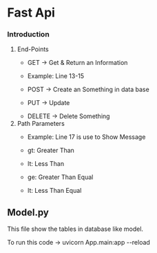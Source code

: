 <h1>Fast Api</h1>
<h3>Introduction</h3>
<ol>
<li>End-Points</li>
<ul><li>GET -> Get & Return an Information </li></ul>
<ul><li>Example: Line 13-15 </li></ul>
<ul><li>POST -> Create an Something in data base</li></ul>
<ul><li>PUT -> Update</li></ul>
<ul><li>DELETE -> Delete Something</li></ul>
<li>Path Parameters</li>
<ul><li>Example: Line 17 is use to Show Message </li></ul>
<ul><li>gt: Greater Than</li></ul>
<ul><li>lt: Less Than</li></ul>
<ul><li>ge: Greater Than Equal</li></ul>
<ul><li>lt: Less Than Equal</li></ul>
</ol>

<h2>Model.py</h2>
<p>This file show the tables in database like model.</p>

To run this code ->  uvicorn App.main:app --reload</p>
